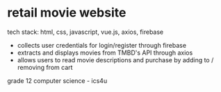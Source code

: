 # retail movie website
tech stack: html, css, javascript, vue.js, axios, firebase
- collects user credentials for login/register through firebase
- extracts and displays movies from TMBD's API through axios
- allows users to read movie descriptions and purchase by adding to / removing from cart

grade 12 computer science - ics4u
